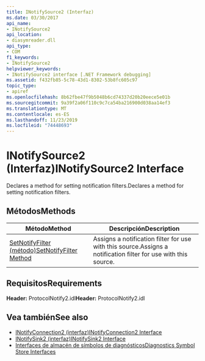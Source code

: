 ```yaml
---
title: INotifySource2 (Interfaz)
ms.date: 03/30/2017
api_name:
- INotifySource2
api_location:
- diasymreader.dll
api_type:
- COM
f1_keywords:
- INotifySource2
helpviewer_keywords:
- INotifySource2 interface [.NET Framework debugging]
ms.assetid: f432fb85-5c78-43d1-8302-53b8fc605c97
topic_type:
- apiref
ms.openlocfilehash: 8b62fbe47f9b5048b6cd74337d20b20eece5e01b
ms.sourcegitcommit: 9a39f2a06f110c9c7ca54ba216900d038aa14ef3
ms.translationtype: MT
ms.contentlocale: es-ES
ms.lasthandoff: 11/23/2019
ms.locfileid: "74448693"
---
```

# <a name="inotifysource2-interface"></a><span data-ttu-id="c57b4-102">INotifySource2 (Interfaz)</span><span class="sxs-lookup"><span data-stu-id="c57b4-102">INotifySource2 Interface</span></span>
<span data-ttu-id="c57b4-103">Declares a method for setting notification filters.</span><span class="sxs-lookup"><span data-stu-id="c57b4-103">Declares a method for setting notification filters.</span></span>  
  
## <a name="methods"></a><span data-ttu-id="c57b4-104">Métodos</span><span class="sxs-lookup"><span data-stu-id="c57b4-104">Methods</span></span>  
  
|<span data-ttu-id="c57b4-105">Método</span><span class="sxs-lookup"><span data-stu-id="c57b4-105">Method</span></span>|<span data-ttu-id="c57b4-106">Descripción</span><span class="sxs-lookup"><span data-stu-id="c57b4-106">Description</span></span>|  
|------------|-----------------|  
|[<span data-ttu-id="c57b4-107">SetNotifyFilter (método)</span><span class="sxs-lookup"><span data-stu-id="c57b4-107">SetNotifyFilter Method</span></span>](../../../../docs/framework/unmanaged-api/diagnostics/inotifysource2-setnotifyfilter-method.md)|<span data-ttu-id="c57b4-108">Assigns a notification filter for use with this source.</span><span class="sxs-lookup"><span data-stu-id="c57b4-108">Assigns a notification filter for use with this source.</span></span>|  
  
## <a name="requirements"></a><span data-ttu-id="c57b4-109">Requisitos</span><span class="sxs-lookup"><span data-stu-id="c57b4-109">Requirements</span></span>  
 <span data-ttu-id="c57b4-110">**Header:** ProtocolNotify2.idl</span><span class="sxs-lookup"><span data-stu-id="c57b4-110">**Header:** ProtocolNotify2.idl</span></span>  
  
## <a name="see-also"></a><span data-ttu-id="c57b4-111">Vea también</span><span class="sxs-lookup"><span data-stu-id="c57b4-111">See also</span></span>

- [<span data-ttu-id="c57b4-112">INotifyConnection2 (interfaz)</span><span class="sxs-lookup"><span data-stu-id="c57b4-112">INotifyConnection2 Interface</span></span>](../../../../docs/framework/unmanaged-api/diagnostics/inotifyconnection2-interface.md)
- [<span data-ttu-id="c57b4-113">INotifySink2 (interfaz)</span><span class="sxs-lookup"><span data-stu-id="c57b4-113">INotifySink2 Interface</span></span>](../../../../docs/framework/unmanaged-api/diagnostics/inotifysink2-interface.md)
- [<span data-ttu-id="c57b4-114">Interfaces de almacén de símbolos de diagnósticos</span><span class="sxs-lookup"><span data-stu-id="c57b4-114">Diagnostics Symbol Store Interfaces</span></span>](../../../../docs/framework/unmanaged-api/diagnostics/diagnostics-symbol-store-interfaces.md)
